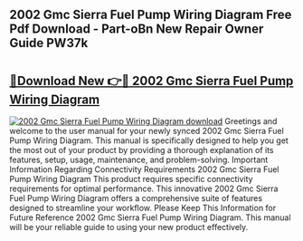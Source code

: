 ## 2002 Gmc Sierra Fuel Pump Wiring Diagram Free Pdf Download - Part-oBn New Repair Owner Guide PW37k

# <h2><a href="http://dfhl529.blite.top/?on=2002+Gmc+Sierra+Fuel+Pump+Wiring+Diagram">🔗Download New 👉🔴 2002 Gmc Sierra Fuel Pump Wiring Diagram</a></h2>

[![2002 Gmc Sierra Fuel Pump Wiring Diagram download](https://i.imgur.com/lujVjoI.png)](http://dfhl529.blite.top/?on=2002+Gmc+Sierra+Fuel+Pump+Wiring+Diagram)
Greetings and welcome to the user manual for your newly synced 2002 Gmc Sierra Fuel Pump Wiring Diagram. This manual is specifically designed to help you get the most out of your product by providing a thorough explanation of its features, setup, usage, maintenance, and problem-solving. Important Information Regarding Connectivity Requirements 2002 Gmc Sierra Fuel Pump Wiring Diagram This product requires specific connectivity requirements for optimal performance. This innovative 2002 Gmc Sierra Fuel Pump Wiring Diagram offers a comprehensive suite of features designed to streamline your workflow. Please Keep This Information for Future Reference 2002 Gmc Sierra Fuel Pump Wiring Diagram. This manual will be your reliable guide to using your new product effectively.
